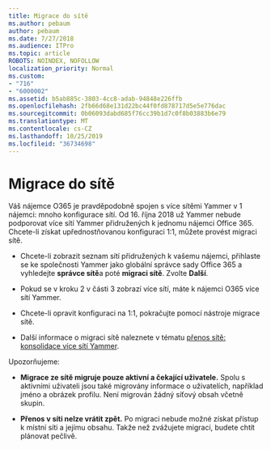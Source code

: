 ```yaml
---
title: Migrace do sítě
ms.author: pebaum
author: pebaum
ms.date: 7/27/2018
ms.audience: ITPro
ms.topic: article
ROBOTS: NOINDEX, NOFOLLOW
localization_priority: Normal
ms.custom:
- "716"
- "6000002"
ms.assetid: b5ab885c-3803-4cc8-adab-94848e226ffb
ms.openlocfilehash: 2fb66d68e131d22bc44f0fd878717d5e5e776dac
ms.sourcegitcommit: 0b06093dabd685f76cc39b1d7c0f8b03883b6e79
ms.translationtype: MT
ms.contentlocale: cs-CZ
ms.lasthandoff: 10/25/2019
ms.locfileid: "36734698"
---
```

# <a name="network-migration"></a>Migrace do sítě

Váš nájemce O365 je pravděpodobně spojen s více sítěmi Yammer v 1 nájemci: mnoho konfigurace sítí. Od 16. října 2018 už Yammer nebude podporovat více sítí Yammer přidružených k jednomu nájemci Office 365. Chcete-li získat upřednostňovanou konfiguraci 1:1, můžete provést migraci sítě.
  
- Chcete-li zobrazit seznam sítí přidružených k vašemu nájemci, přihlaste se ke společnosti Yammer jako globální správce sady Office 365 a vyhledejte **správce sítě**a poté **migraci sítě**. Zvolte **Další**.

- Pokud se v kroku 2 v části 3 zobrazí více sítí, máte k nájemci O365 více sítí Yammer.

- Chcete-li opravit konfiguraci na 1:1, pokračujte pomocí nástroje migrace sítě.

- Další informace o migraci sítě naleznete v tématu [přenos sítě: konsolidace více sítí Yammer](https://docs.microsoft.com/yammer/configure-your-yammer-network/consolidate-multiple-yammer-networks).

Upozorňujeme:
  
- **Migrace ze sítě migruje pouze aktivní a čekající uživatele.** Spolu s aktivními uživateli jsou také migrovány informace o uživatelích, například jméno a obrázek profilu. Není migrován žádný síťový obsah včetně skupin.

- **Přenos v síti nelze vrátit zpět.** Po migraci nebude možné získat přístup k místní síti a jejímu obsahu. Takže než zvážujete migraci, budete chtít plánovat pečlivě.
